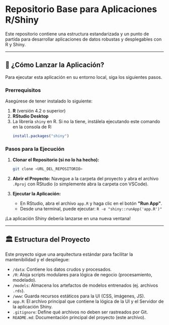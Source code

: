 # Repositorio Base para Aplicaciones R/Shiny

Este repositorio contiene una estructura estandarizada y un punto de partida para desarrollar aplicaciones de datos robustas y desplegables con R y Shiny.

---

## 🚀 ¿Cómo Lanzar la Aplicación?

Para ejecutar esta aplicación en su entorno local, siga los siguientes pasos.

### Prerrequisitos

Asegúrese de tener instalado lo siguiente:
1.  **R** (versión 4.2 o superior)
2.  **RStudio Desktop**
3.  La librería `shiny` en R. Si no la tiene, instálela ejecutando este comando en la consola de R:
    ```r
    install.packages("shiny")
    ```

### Pasos para la Ejecución

1.  **Clonar el Repositorio (si no lo ha hecho):**
    ```bash
    git clone <URL_DEL_REPOSITORIO>
    ```

2.  **Abrir el Proyecto:**
    Navegue a la carpeta del proyecto y abra el archivo `.Rproj` con RStudio (o simplemente abra la carpeta con VSCode).

3.  **Ejecutar la Aplicación:**
    -   En RStudio, abra el archivo `app.R` y haga clic en el botón **"Run App"**.
    -   Desde una terminal, puede ejecutar: `R -e "shiny::runApp('app.R')"`

¡La aplicación Shiny debería lanzarse en una nueva ventana!

---

## 🏛️ Estructura del Proyecto

Este proyecto sigue una arquitectura estándar para facilitar la mantenibilidad y el despliegue:

-   `/data`: Contiene los datos crudos y procesados.
-   `/R`: Aloja scripts modulares para lógica de negocio (procesamiento, modelado).
-   `/models`: Almacena los artefactos de modelos entrenados (ej. archivos `.rds`).
-   `/www`: Guarda recursos estáticos para la UI (CSS, imágenes, JS).
-   `app.R`: El archivo principal que contiene la lógica de la UI y el Servidor de la aplicación Shiny.
-   `.gitignore`: Define qué archivos no deben ser rastreados por Git.
-   `README.md`: Documentación principal del proyecto (este archivo).
